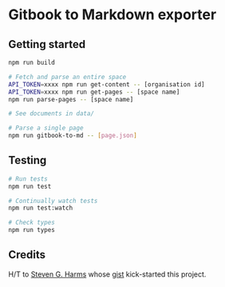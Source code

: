 # Gitbook to Markdown exporter

## Getting started

```bash
npm run build

# Fetch and parse an entire space
API_TOKEN=xxxx npm run get-content -- [organisation id]
API_TOKEN=xxxx npm run get-pages -- [space name]
npm run parse-pages -- [space name]

# See documents in data/

# Parse a single page
npm run gitbook-to-md -- [page.json]
```

## Testing

```bash
# Run tests
npm run test

# Continually watch tests
npm run test:watch

# Check types
npm run types
```

## Credits

H/T to [Steven G. Harms](https://gist.github.com/sgharms) whose [gist](https://gist.github.com/sgharms/cb9451b35dfa88543f5c62694aa07c03) kick-started this project.
